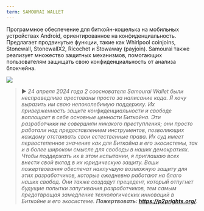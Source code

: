 ```yaml
---
term: SAMOURAI WALLET
---
```


Программное обеспечение для биткойн-кошелька на мобильных устройствах Android, ориентированное на конфиденциальность. Предлагает продвинутые функции, такие как Whirlpool coinjoins, Stonewall, StonewallX2, Ricochet и Stowaway (payjoin). Samourai также реализует множество защитных механизмов, помогающих пользователям защищать свою конфиденциальность от анализа блокчейна.

![](../../dictionnaire/assets/45.png)

> ► *24 апреля 2024 года 2 сооснователя Samourai Wallet были несправедливо арестованы просто за написание кода. Я хочу выразить им свою непоколебимую поддержку. Их приверженность защите конфиденциальности и свободе воплощает в себе основные ценности Биткойна. Эти разработчики не совершили никакого преступления; они просто работали над предоставлением инструментов, позволяющих каждому отстаивать свои естественные права. Их суд имеет первостепенное значение как для Биткойна и его экосистемы, так и в более широком смысле для свободы в наших демократиях. Чтобы поддержать их в этом испытании, я приглашаю всех внести свой вклад в их юридическую защиту. Ваши пожертвования обеспечат наилучшую возможную защиту для этих разработчиков, которые ежедневно работают на благо наших свобод. Они также создадут прецедент, который отпугнет будущие попытки запугивания разработчиков, тем самым предотвращая замедление технологических инноваций в Биткойне и его экосистеме. **Пожертвовать: https://p2prights.org/**.*